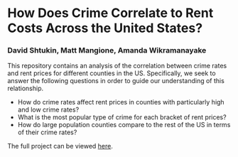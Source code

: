 # How Does Crime Correlate to Rent Costs Across the United States?
### David Shtukin, Matt Mangione, Amanda Wikramanayake

This repository contains an analysis of the correlation between crime rates and rent prices for different counties in the US. Specifically, we seek to answer the following questions in order to guide our understanding of this relationship.

* How do crime rates affect rent prices in counties with particularly high and low crime rates?
* What is the most popular type of crime for each bracket of rent prices?
* How do large population counties compare to the rest of the US in terms of their crime rates?

The full project can be viewed [here](https://mjmangione.shinyapps.io/rent_vs_crime_final/).

